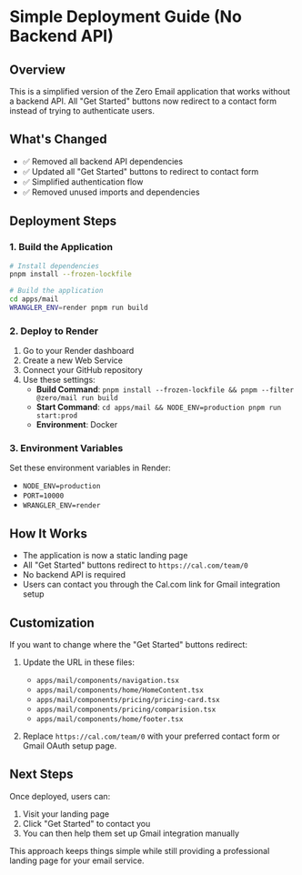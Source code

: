 # Simple Deployment Guide (No Backend API)

## Overview
This is a simplified version of the Zero Email application that works without a backend API. All "Get Started" buttons now redirect to a contact form instead of trying to authenticate users.

## What's Changed
- ✅ Removed all backend API dependencies
- ✅ Updated all "Get Started" buttons to redirect to contact form
- ✅ Simplified authentication flow
- ✅ Removed unused imports and dependencies

## Deployment Steps

### 1. Build the Application
```bash
# Install dependencies
pnpm install --frozen-lockfile

# Build the application
cd apps/mail
WRANGLER_ENV=render pnpm run build
```

### 2. Deploy to Render
1. Go to your Render dashboard
2. Create a new Web Service
3. Connect your GitHub repository
4. Use these settings:
   - **Build Command**: `pnpm install --frozen-lockfile && pnpm --filter @zero/mail run build`
   - **Start Command**: `cd apps/mail && NODE_ENV=production pnpm run start:prod`
   - **Environment**: Docker

### 3. Environment Variables
Set these environment variables in Render:
- `NODE_ENV=production`
- `PORT=10000`
- `WRANGLER_ENV=render`

## How It Works
- The application is now a static landing page
- All "Get Started" buttons redirect to `https://cal.com/team/0`
- No backend API is required
- Users can contact you through the Cal.com link for Gmail integration setup

## Customization
If you want to change where the "Get Started" buttons redirect:
1. Update the URL in these files:
   - `apps/mail/components/navigation.tsx`
   - `apps/mail/components/home/HomeContent.tsx`
   - `apps/mail/components/pricing/pricing-card.tsx`
   - `apps/mail/components/pricing/comparision.tsx`
   - `apps/mail/components/home/footer.tsx`

2. Replace `https://cal.com/team/0` with your preferred contact form or Gmail OAuth setup page.

## Next Steps
Once deployed, users can:
1. Visit your landing page
2. Click "Get Started" to contact you
3. You can then help them set up Gmail integration manually

This approach keeps things simple while still providing a professional landing page for your email service. 